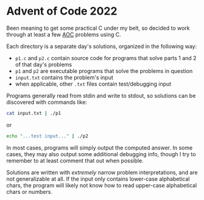 # Advent of Code 2022

Been meaning to get some practical C under my belt, so decided to work through
at least a few [AOC](https://adventofcode.com/) problems using C.

Each directory is a separate day's solutions, organized in the following way:
 - `p1.c` and `p2.c` contain source code for programs that solve parts 1 
 and 2 of that day's problems
 - `p1` and `p2` are executable programs that solve the problems in question
 - `input.txt` contains the problem's input
 - when applicable, other `.txt` files contain test/debugging input

Programs generally read from stdin and write to stdout, so solutions can be 
discovered with commands like:
```bash
cat input.txt | ./p1
```

or 

```bash
echo "...test input..." | ./p2
```

In most cases, programs will simply output the computed answer. In some cases, 
they may also output some additional debugging info, though I try to remember
to at least comment that out when possible.

Solutions are written with _extremely_ narrow problem interpretations, and are
not generalizable at all. If the input only contains lower-case alphabetical
chars, the program will likely not know how to read upper-case alphabetical 
chars or numbers.
